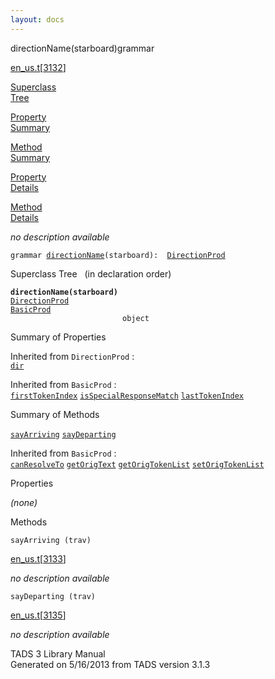 ```yaml
---
layout: docs
---
```

<span class="title">directionName(starboard)</span><span class="type">grammar</span>

[en_us.t](../file/en_us.t.html)\[[3132](../source/en_us.t.html#3132)\]

[Superclass  
Tree](#_SuperClassTree_)

[Property  
Summary](#_PropSummary_)

[Method  
Summary](#_MethodSummary_)

[Property  
Details](#_Properties_)

[Method  
Details](#_Methods_)



*no description available*

`grammar `<span class="gramalt">[`directionName`](../object/directionName.html)`(starboard)`</span>` :   `[`DirectionProd`](../object/DirectionProd.html)



<span id="_SuperClassTree_"></span>



<span class="hdln">Superclass Tree</span>   (in declaration order)



**`directionName(starboard)`**  
[`DirectionProd`](../object/DirectionProd.html)  
[`BasicProd`](../object/BasicProd.html)  
`                         object`  
<span id="_PropSummary_"></span>



<span class="hdln">Summary of Properties</span>  





Inherited from `DirectionProd` :  
[`dir`](../object/DirectionProd.html#dir)

Inherited from `BasicProd` :  
[`firstTokenIndex`](../object/BasicProd.html#firstTokenIndex) [`isSpecialResponseMatch`](../object/BasicProd.html#isSpecialResponseMatch) [`lastTokenIndex`](../object/BasicProd.html#lastTokenIndex)

<span id="_MethodSummary_"></span>



<span class="hdln">Summary of Methods</span>  



[`sayArriving`](#sayArriving) [`sayDeparting`](#sayDeparting)



Inherited from `BasicProd` :  
[`canResolveTo`](../object/BasicProd.html#canResolveTo) [`getOrigText`](../object/BasicProd.html#getOrigText) [`getOrigTokenList`](../object/BasicProd.html#getOrigTokenList) [`setOrigTokenList`](../object/BasicProd.html#setOrigTokenList)

<span id="_Properties_"></span>



<span class="hdln">Properties</span>  



*(none)* <span id="_Methods_"></span>



<span class="hdln">Methods</span>  



<span id="sayArriving"></span>

`sayArriving (trav)`

[en_us.t](../file/en_us.t.html)\[[3133](../source/en_us.t.html#3133)\]



*no description available*



<span id="sayDeparting"></span>

`sayDeparting (trav)`

[en_us.t](../file/en_us.t.html)\[[3135](../source/en_us.t.html#3135)\]



*no description available*





TADS 3 Library Manual  
Generated on 5/16/2013 from TADS version 3.1.3


